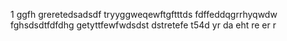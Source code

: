 1
ggfh
greretedsadsdf
tryyggweqewftgftttds
fdffeddqgrrhyqwdw
fghsdsdtfdfdhg
getyttfewfwdsdst
dstretefe
t54d
yr
da
eht
re
er
r
